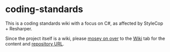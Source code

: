 coding-standards
================

This is a coding standards wiki with a focus on C#, as affected by StyleCop + Resharper.

Since the project itself is a wiki, please [mosey on over](https://github.com/A-frame/coding-standards/wiki) to the [Wiki](https://github.com/A-frame/coding-standards/wiki) tab for the content and [repository URL](https://github.com/A-frame/coding-standards.wiki.git).